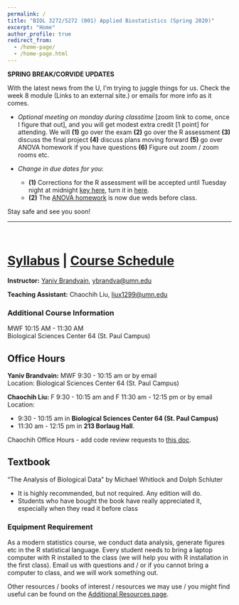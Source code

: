 ```yaml
---
permalink: /
title: "BIOL 3272/5272 (001) Applied Biostatistics (Spring 2020)"
excerpt: "Home"
author_profile: true
redirect_from:
  - /home-page/
  - /home-page.html
---
```


<!-- This is the front page (home page) of the website -->

**SPRING BREAK/CORVIDE UPDATES**


With the latest news from the U, I'm trying to juggle things for us. Check the week 8 module (Links to an external site.) or emails for more info as it comes.

- *Optional meeting on monday during classtime* [zoom link to come, once I figure that out], and you will get modest extra credit [1 point] for attending. We will **(1)** go over the exam **(2)** go over the R assessment  **(3)** discuss the final project **(4)** discuss plans moving forward  **(5)** go over ANOVA homework if you have questions **(6)**  Figure out zoom / zoom rooms etc. 

- *Change in due dates for you*:  
    -  **(1)** Corrections for the R assessment will be accepted until Tuesday night at midnight [key here](https://drive.google.com/open?id=1dilQVJww58xlWrKeSTdUliqDtYO0TvUA), turn it in [here](https://canvas.umn.edu/courses/151855/assignments/1027811).     
    -  **(2)** The [ANOVA homework](https://docs.google.com/forms/d/e/1FAIpQLSd1s2Il7hNop_TFs4x6FNc5kdeRGttIGLJtMPhz8onPxTlqKw/viewform) is now due weds before class.

Stay safe and see you soon!


---

<p>&nbsp;</p>

# [Syllabus](https://biol3272-5272.github.io/biostats2020/syllabus/) | [Course Schedule](https://biol3272-5272.github.io/biostats2020/schedule/)

**Instructor:** [Yaniv Brandvain](https://cbs.umn.edu/contacts/yaniv-brandvain), ybrandva@umn.edu

**Teaching Assistant:** Chaochih Liu, liux1299@umn.edu

### Additional Course Information

MWF 10:15 AM - 11:30 AM<br/>
Biological Sciences Center 64 (St. Paul Campus)

## Office Hours

**Yaniv Brandvain:** MWF 9:30 - 10:15 am or by email<br/>
Location: Biological Sciences Center 64 (St. Paul Campus)

**Chaochih Liu:** F 9:30 - 10:15 am and F 11:30 am - 12:15 pm or by email<br/>
Location:

- 9:30 - 10:15 am in **Biological Sciences Center 64 (St. Paul Campus)**
- 11:30 am - 12:15 pm in **213 Borlaug Hall**.

Chaochih Office Hours - add code review requests to [this doc](https://docs.google.com/document/d/133gwjcjJF6nAep2pu2oa2Qb3wC1K3mBxucm-1HmA5Xo/edit?usp=sharing).

## Textbook

“The Analysis of Biological Data” by Michael Whitlock and Dolph Schluter

- It is highly recommended, but not required. Any edition will do.
- Students who have bought the book have really appreciated it, especially when they read it before class

### Equipment Requirement

As a modern statistics course, we conduct data analysis, generate figures etc in the R statistical language. Every student needs to bring a laptop computer with R installed to the class (we will help you with R installation in the first class). Email us with questions and / or if you cannot bring a computer to class, and we will work something out.

Other resources / books of interest / resources we may use / you might find useful can be found on the [Additional Resources page](https://biol3272-5272.github.io/biostats2020/resources/).
